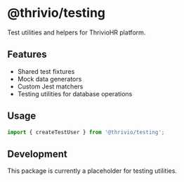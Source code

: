 # @thrivio/testing

Test utilities and helpers for ThrivioHR platform.

## Features
- Shared test fixtures
- Mock data generators
- Custom Jest matchers
- Testing utilities for database operations

## Usage
```typescript
import { createTestUser } from '@thrivio/testing';
```

## Development
This package is currently a placeholder for testing utilities.